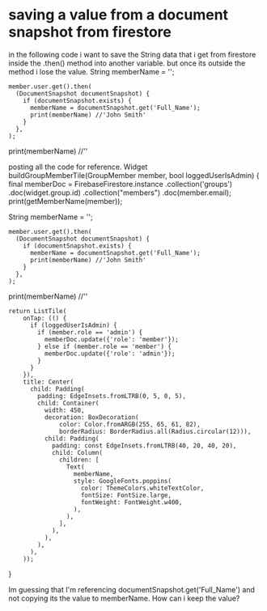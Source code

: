 
# saving a value from a document snapshot from firestore

in the following code i want to save the String data that i get from firestore inside the .then() method into another variable. but once its outside the method i lose the value.
String memberName = '';

    member.user.get().then(
      (DocumentSnapshot documentSnapshot) {
        if (documentSnapshot.exists) {
          memberName = documentSnapshot.get('Full_Name');
          print(memberName) //'John Smith'
        }
      },
    );

print(memberName) //''

posting all the code for reference.
 Widget buildGroupMemberTile(GroupMember member, bool loggedUserIsAdmin) {
    final memberDoc = FirebaseFirestore.instance
        .collection('groups')
        .doc(widget.group.id)
        .collection("members")
        .doc(member.email);
    print(getMemberName(member));

String memberName = '';

    member.user.get().then(
      (DocumentSnapshot documentSnapshot) {
        if (documentSnapshot.exists) {
          memberName = documentSnapshot.get('Full_Name');
          print(memberName) //'John Smith'
        }
      },
    );

print(memberName) //''

    return ListTile(
        onTap: (() {
          if (loggedUserIsAdmin) {
            if (member.role == 'admin') {
              memberDoc.update({'role': 'member'});
            } else if (member.role == 'member') {
              memberDoc.update({'role': 'admin'});
            }
          }
        }),
        title: Center(
          child: Padding(
            padding: EdgeInsets.fromLTRB(0, 5, 0, 5),
            child: Container(
              width: 450,
              decoration: BoxDecoration(
                  color: Color.fromARGB(255, 65, 61, 82),
                  borderRadius: BorderRadius.all(Radius.circular(12))),
              child: Padding(
                padding: const EdgeInsets.fromLTRB(40, 20, 40, 20),
                child: Column(
                  children: [
                    Text(
                      memberName,
                      style: GoogleFonts.poppins(
                        color: ThemeColors.whiteTextColor,
                        fontSize: FontSize.large,
                        fontWeight: FontWeight.w400,
                      ),
                    ),
                  ],
                ),
              ),
            ),
          ),
        ));
  }

Im guessing that I'm referencing documentSnapshot.get('Full_Name') and not copying its the value to memberName. How can i keep the value?

        